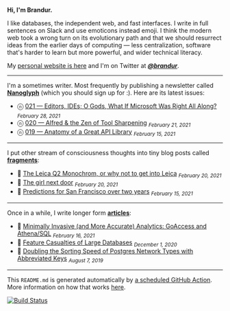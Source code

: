 **Hi, I'm Brandur.**

I like databases, the independent web, and fast interfaces. I write in full sentences on Slack and use emoticons instead emoji. I think the modern web took a wrong turn on its evolutionary path and that we should resurrect ideas from the earlier days of computing — less centralization, software that's harder to learn but more powerful, and wider technical literacy.

My [personal website is here](https://brandur.org) and I'm on Twitter at [***@brandur***](https://twitter.com/brandur).

---

I'm a sometimes writer. Most frequently by publishing a newsletter called [**Nanoglyph**](https://brandur.org/newsletter#nanoglyph) (which you should sign up for :). Here are its latest issues:

* ⓝ [021 — Editors, IDEs; O Gods, What If Microsoft Was Right All Along?](https://brandur.org/nanoglyphs/021-ides) <sub><em>February 28, 2021</em></sub>
* ⓝ [020 — Alfred & the Zen of Tool Sharpening](https://brandur.org/nanoglyphs/020-alfred) <sub><em>February 21, 2021</em></sub>
* ⓝ [019 — Anatomy of a Great API Library](https://brandur.org/nanoglyphs/019-api-libraries) <sub><em>February 15, 2021</em></sub>

---

I put other stream of consciousness thoughts into tiny blog posts called [**fragments**](https://brandur.org/fragments):

* 🐚 [The Leica Q2 Monochrom, or why not to get into Leica](https://brandur.org/fragments/leica-q2-monochrom) <sub><em>February 20, 2021</em></sub>
* 🐚 [The girl next door](https://brandur.org/fragments/girl-next-door) <sub><em>February 20, 2021</em></sub>
* 🐚 [Predictions for San Francisco over two years](https://brandur.org/fragments/sf-two-years) <sub><em>February 15, 2021</em></sub>

---

Once in a while, I write longer form [**articles**](https://brandur.org/articles):

* 📖 [Minimally Invasive (and More Accurate) Analytics: GoAccess and Athena/SQL](https://brandur.org/minimal-analytics) <sub><em>February 16, 2021</em></sub>
* 📖 [Feature Casualties of Large Databases](https://brandur.org/large-database-casualties) <sub><em>December 1, 2020</em></sub>
* 📖 [Doubling the Sorting Speed of Postgres Network Types with Abbreviated Keys](https://brandur.org/sortsupport-inet) <sub><em>August 7, 2019</em></sub>

---

This `README.md` is generated automatically by [a scheduled GitHub Action](https://github.com/brandur/brandur/blob/master/.github/workflows/ci.yml). More information on how that works [here](https://brandur.org/fragments/self-updating-github-readme).

[![Build Status](https://github.com/brandur/brandur/workflows/brandur%20CI/badge.svg)](https://github.com/brandur/brandur/actions)
